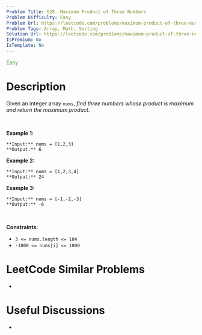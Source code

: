```yaml
---
Problem Title: 628. Maximum Product of Three Numbers
Problem Difficulty: Easy
Problem Url: https://leetcode.com/problems/maximum-product-of-three-numbers/
Problem Tags: Array, Math, Sorting
Solution Url: https://leetcode.com/problems/maximum-product-of-three-numbers/solution/
IsPremium: No
IsTemplate: No
---
```


<span style="color: rgb(67, 160, 71);">Easy</span>

# Description

Given an integer array `nums`, *find three numbers whose product is maximum and return the maximum product*.


 


**Example 1:**



```
**Input:** nums = [1,2,3]
**Output:** 6

```
**Example 2:**



```
**Input:** nums = [1,2,3,4]
**Output:** 24

```
**Example 3:**



```
**Input:** nums = [-1,-2,-3]
**Output:** -6

```

 


**Constraints:**


* `3 <= nums.length <= 104`
* `-1000 <= nums[i] <= 1000`




# LeetCode Similar Problems

- []()

# Useful Discussions

- []()
